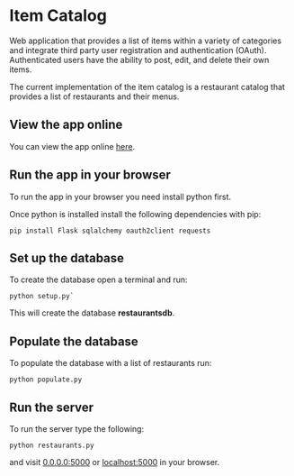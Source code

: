 # Item Catalog
Web application that provides a list of items within a variety of categories and integrate third party user registration and authentication (OAuth). Authenticated users have the ability to post, edit, and delete their own items.

The current implementation of the item catalog is a restaurant catalog that provides a list of restaurants and their menus.

## View the app online

You can view the app online [here](https://floating-beyond-9583.herokuapp.com/).

## Run the app in your browser

To run the app in your browser you need install python first.

Once python is installed install the following dependencies with pip:
```
pip install Flask sqlalchemy oauth2client requests
```
## Set up the database

To create the database open a terminal and run:
```
python setup.py`
```
This will create the database **restaurantsdb**.

## Populate the database

To populate the database with a list of restaurants run:
```
python populate.py
```
## Run the server

To run the server type the following:
```
python restaurants.py
```
and visit [0.0.0.0:5000](http://0.0.0.0:5000) or [localhost:5000](http://localhost:5000) in your browser.
